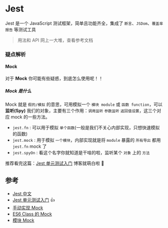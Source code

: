 # Jest

Jest 是一个 JavaScript 测试框架，简单且功能齐全，集成了 `断言`、`JSDom`、`覆盖率报告` 等测试工具

> 用法和 API 网上一大堆，查看参考文档

### 疑点解析

#### Mock

对于 **Mock** 你可能有些疑惑，到底怎么使用呢！！

##### Mock 是什么

Mock 就是 `假的/模拟` 的意思，可用模拟一个 `模块 module` 或 `函数 function`，可以 **监听(Spy)** 我们的对象，主要有三个作用：`调用监听` `参数监听` `返回值设置`，这三个对应 mock 的一些方法。

- `jest.fn` : 可以用于模拟 `单个函数`(一般是我们不关心内部实现，只想快速模拟的函数)
- `jest.mock` : 用于模拟 `一个模块`，内部实现就是将 `module` 暴露的 `所有导出` 都用 `jest.fn` mock 了
- `jest.spyOn` : 看这个名字你就知道是干啥的啦，监听某个 `对象` 上的 `方法`

推荐看完这篇：[Jest 单元测试入门](https://www.cnblogs.com/SamWeb/p/11454923.html) 博客就萌白啦 🎉

## 参考

- [Jest 中文](https://jestjs.io/zh-Hans/)
- [Jest 单元测试入门](https://www.cnblogs.com/SamWeb/p/11454923.html) 👍
- [手动实现 Mock](https://jestjs.io/docs/zh-Hans/manual-mocks)
- [ES6 Class 的 Mock](https://jestjs.io/docs/zh-Hans/es6-class-mocks)
- [模块 Mock](https://jestjs.io/docs/zh-Hans/bypassing-module-mocks)
